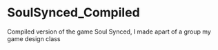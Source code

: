 # SoulSynced_Compiled
 Compiled version of the game Soul Synced, I made apart of a group my game design class
